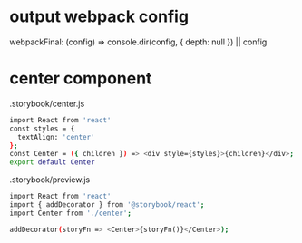 # output webpack config
webpackFinal: (config) => console.dir(config, { depth: null }) || config

# center component
.storybook/center.js
```bash
import React from 'react'
const styles = {
  textAlign: 'center'
};
const Center = ({ children }) => <div style={styles}>{children}</div>;
export default Center

```

.storybook/preview.js
```bash
import React from 'react'
import { addDecorator } from '@storybook/react';
import Center from './center';

addDecorator(storyFn => <Center>{storyFn()}</Center>);

```
